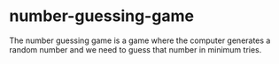 # number-guessing-game
The number guessing game is a game where the computer generates a random number and we need to guess that number in minimum tries.
